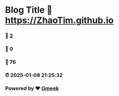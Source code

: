 # Blog Title :link: https://ZhaoTim.github.io 
### :page_facing_up: [2](https://ZhaoTim.github.io/tag.html) 
### :speech_balloon: 0 
### :hibiscus: 76 
### :alarm_clock: 2025-01-08 21:25:32 
### Powered by :heart: [Gmeek](https://github.com/Meekdai/Gmeek)
